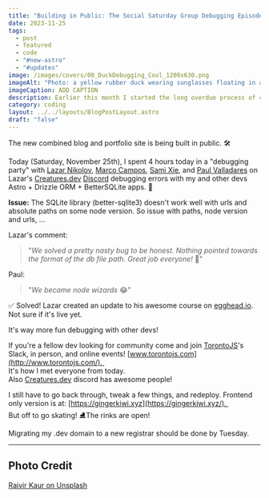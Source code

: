 ```yaml
---
title: "Building in Public: The Social Saturday Group Debugging Episode"
date: 2023-11-25
tags:
  - post
  - featured
  - code
  - "#new-astro"
  - "#updates"
image: /images/covers/00_DuckDebugging_Cool_1200x630.png
imageAlt: "Photo: a yellow rubber duck wearing sunglasses floating in a pool."
imageCaption: ADD CAPTION
description: Earlier this month I started the long overdue process of combining my .dev and .blog sites into one full-stack site with improved accessibility, collections, and reader features. During a 4 hour "Group Debugging Party" on the Creatures.dev discord today, the issues caused by updates to drizzle were solved.
category: coding
layout: ../../layouts/BlogPostLayout.astro
draft: "false"
---
```


The new combined blog and portfolio site is being built in public. 🛠️

Today (Saturday, November 25th), I spent 4 hours today in a "debugging party" with [Lazar Nikolov](https://www.linkedin.com/in/nikolovlazar/), [Marco Campos](https://www.linkedin.com/in/madcampos/), [Sami Xie](https://www.linkedin.com/in/sami-xie-91bb4814a/), and [Paul Valladares](https://www.linkedin.com/in/paul-valladares/) on Lazar's [Creatures.dev](http://creatures.dev/) [Discord](https://www.linkedin.com/company/discord/) debugging errors with my and other devs Astro + Drizzle ORM + BetterSQLite apps. 🥳  
  
**Issue:** The SQLite library (better-sqlite3) doesn't work well with urls and absolute paths on some node version. So issue with paths, node version and urls, ...  

Lazar's comment: 

> "_We solved a pretty nasty bug to be honest. Nothing pointed towards the format of the db file path. Great job everyone!_ 👏"

Paul:
>"_We became node wizards_ 😂"
  
✅ Solved! Lazar created an update to his awesome course on [egghead.io](https://www.linkedin.com/company/egghead.io/). 
Not sure if it's live yet.  
  
It's way more fun debugging with other devs!  
  
If you're a fellow dev looking for community come and join [TorontoJS](https://www.linkedin.com/company/torontojs/)'s Slack, in person, and online events! [www.torontojs.com](http://www.torontojs.com/).   
It's how I met everyone from today.  
Also [Creatures.dev](http://creatures.dev/) discord has awesome people!  
  
I still have to go back through, tweak a few things, and redeploy. Frontend only version is at: [https://gingerkiwi.xyz](https://gingerkiwi.xyz/).   
But off to go skating! ⛸️The rinks are open!  
  
Migrating my .dev domain to a new registrar should be done by Tuesday.

<hr>

##  Photo Credit

[Rajvir Kaur on Unsplash](https://unsplash.com/photos/a-rubber-duck-wearing-sunglasses-floating-in-a-pool-cGiVuR_hCK0)
